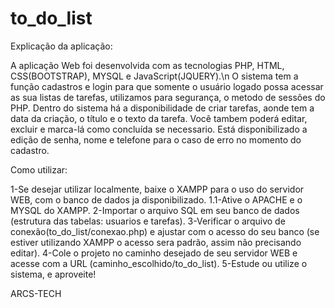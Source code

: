 # to_do_list
Explicação da aplicação:

A aplicação Web foi desenvolvida com as tecnologias PHP, HTML, CSS(BOOTSTRAP), MYSQL e JavaScript(JQUERY).\n
O sistema tem a função cadastros e login para que somente o usuário logado possa acessar as sua listas de tarefas, utilizamos para segurança, o metodo de sessões do PHP.
Dentro do sistema há a disponibilidade de criar tarefas, aonde tem a data da criação, o título e o texto da tarefa.
Você tambem poderá editar, excluir e marca-lá como concluída se necessario.
Está disponibilizado a edição de senha, nome e telefone para o caso de erro no momento do cadastro.

Como utilizar:

1-Se desejar utilizar localmente, baixe o XAMPP para o uso do servidor WEB, com o banco de dados ja disponibilizado.
1.1-Ative o APACHE e o MYSQL do XAMPP.
2-Importar o arquivo SQL em seu banco de dados (estrutura das tabelas: usuarios e tarefas).
3-Verificar o arquivo de conexão(to_do_list/conexao.php) e ajustar com o acesso do seu banco (se estiver utilizando XAMPP o acesso sera padrão, assim não precisando editar).
4-Cole o projeto no caminho desejado de seu servidor WEB e acesse com a URL (caminho_escolhido/to_do_list).
5-Estude ou utilize o sistema, e aproveite!

ARCS-TECH

